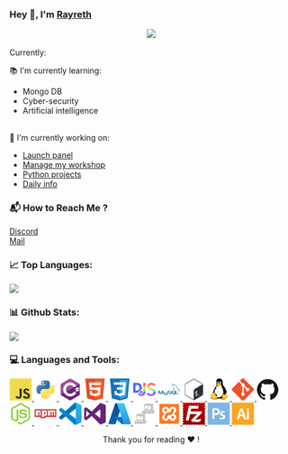 ### Hey 👋, I'm [Rayreth](https://rayreth.me/)
<p align="center">
<img src="https://readme-typing-svg.herokuapp.com/?font=Fira+Code&duration=3000&pause=1000&color=E7F748&center=true&width=435&lines=Developper+javascript;Hot+chocolate+addict;Discord+power+user">
</p>
<p align="left">
Currently:
</p>
<p aling="center">
📚 I'm currently learning: 
  <ul>
  <li>Mongo DB</li>
  <li>Cyber-security</li>
  <li>Artificial intelligence</li>
  </ul>
  <br>🚧 I'm currently working on: 
  <ul>
  <li><a href="https://github.com/arayreth/launch-panel">Launch panel</a></li>
  <li><a href="https://github.com/arayreth/Manage-my-workshop">Manage my workshop</a></li>
  <li><a href="https://github.com/arayreth/python-projects">Python projects</a></li>
  <li><a href="https://github.com/arayreth/daily-info">Daily info</a></li>
  </ul>
</p>
<h3 align="left">📬 How to Reach Me ?</h3>
<a href="https://discord.com/users/477869784932024321">Discord</a>
<br><a href="mailto:contactrayreth@gmail.com">Mail</a>
<h3 align="left">📈 Top Languages: </h3>
<a>
  <img align="center" src="https://github-readme-stats-sigma-five.vercel.app/api/top-langs/?username=arayreth&theme=dracula"/>
</a>
<h3>📊 Github Stats: </h3>
<a>
  <img align="center" src="https://github-readme-stats-sigma-five.vercel.app/api?username=arayreth&show_icons=true&theme=dracula"/>
</a>
<div class="tool">
<h3 align="left">💻 Languages and Tools: </h3>
<a href="https://developer.mozilla.org/fr/docs/Web/JavaScript" > <img src="https://github.com/devicons/devicon/blob/master/icons/javascript/javascript-original.svg" target="_blank" rel="noreferrer" alt="javaScript" width="40" height="40"/>
<a href="https://www.python.org/" > <img src="https://github.com/devicons/devicon/blob/master/icons/python/python-original.svg" target="_blank" rel="noreferrer" alt="python" width="40" height="40"/>
<a href="https://learn.microsoft.com/en-us/dotnet/csharp/" > <img src="https://github.com/devicons/devicon/blob/master/icons/csharp/csharp-original.svg" target="_blank" rel="noreferrer" alt="csharp" width="40" height="40"/>
<a href="https://developer.mozilla.org/fr/docs/Glossary/HTML5" > <img src="https://github.com/devicons/devicon/blob/master/icons/html5/html5-original.svg" target="_blank" rel="noreferrer" alt="html5" width="40" height="40"/>
 <a href="https://developer.mozilla.org/fr/docs/Web/CSS" > <img src="https://github.com/devicons/devicon/blob/master/icons/css3/css3-original.svg" target="_blank" rel="noreferrer" alt="css3" width="40" height="40"/>
<a href="https://discord.js.org/#/" > <img src="https://github.com/devicons/devicon/blob/master/icons/discordjs/discordjs-original.svg" target="_blank" rel="noreferrer" alt="Discord js" width="40" height="40"/>
<a href="www.mysql.com" > <img src="https://github.com/devicons/devicon/blob/master/icons/mysql/mysql-plain-wordmark.svg" target="_blank" rel="noreferrer" alt="My SQL" width="40" height="40"/>
<a href="https://fr.wikibooks.org/wiki/Programmation_Bash/Notions_essentielles_du_shell_bash" > <img src="https://github.com/devicons/devicon/blob/master/icons/bash/bash-original.svg" target="_blank" rel="noreferrer" alt="bash" width="40" height="40"/>
<a href="https://academy.hackthebox.com/module/18/section/94" > <img src="https://github.com/devicons/devicon/blob/master/icons/linux/linux-original.svg" target="_blank" rel="noreferrer" alt="linux" width="40" height="40"/>
<a href="https://git-scm.com/" > <img src="https://github.com/devicons/devicon/blob/master/icons/git/git-original.svg" target="_blank" rel="noreferrer" alt="git" width="40" height="40"/>
<a href="https://github.com/" > <img src="https://github.com/devicons/devicon/blob/master/icons/github/github-original.svg" target="_blank" rel="noreferrer" alt="github" width="40" height="40"/>
<a href="wwww.nodejs.org"> <img src="https://github.com/devicons/devicon/blob/master/icons/nodejs/nodejs-original.svg" target="_blank" rel="noreferrer" alt="Node js" width="40" height="40"/>
<a href="www.npmjs.com"> <img src="https://github.com/devicons/devicon/blob/master/icons/npm/npm-original-wordmark.svg" target="_blank" rel="noreferrer" alt="NPM" width="40" height="40"/> 
<a href="https://code.visualstudio.com/" > <img src="https://github.com/devicons/devicon/blob/master/icons/vscode/vscode-original.svg" target="_blank" rel="noreferrer" alt="Visual Studio Code" width="40" height="40"/>
<a href="https://visualstudio.microsoft.com/" > <img src="https://github.com/devicons/devicon/blob/master/icons/visualstudio/visualstudio-plain.svg" target="_blank" rel="noreferrer" alt="Visual Studio" width="40" height="40"/>
<a href="www.azure.com" > <img src="https://github.com/devicons/devicon/blob/master/icons/azure/azure-original.svg" target="_blank" rel="noreferrer" alt="Microsoft Azure" width="40" height="40"/>
<a href="https://www.putty.org/" > <img src="https://github.com/devicons/devicon/blob/master/icons/putty/putty-plain.svg" target="_blank" rel="noreferrer" alt="Putty" width="40" height="40"/>
<a href="https://www.apachefriends.org/index.html" > <img src="https://github.com/cm3z4/xampp.desktop/blob/master/xampp.png" target="_blank" rel="noreferrer" alt="XAMPP" width="40" height="40"/>
<a href="www.filezilla-project.org" > <img src="https://github.com/devicons/devicon/blob/master/icons/filezilla/filezilla-plain.svg" target="_blank" rel="noreferrer" alt="filezilla" width="40" height="40"/>
<a href="https://www.adobe.com/products/photoshop.html" > <img src="https://github.com/devicons/devicon/blob/master/icons/photoshop/photoshop-plain.svg" target="_blank" rel="noreferrer" alt="Photoshop" width="40" height="40"/>
<a href="https://www.adobe.com/products/illustrator.html" > <img src="https://github.com/devicons/devicon/blob/master/icons/illustrator/illustrator-plain.svg" target="_blank" rel="noreferrer" alt="adobe illustrator" width="40" height="40"/>
</a>
</div>
<div class="thank">
<p align="center">Thank you for reading ❤️ !</p>
</div>
